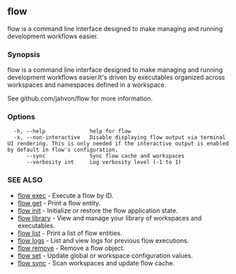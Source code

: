 ## flow

flow is a command line interface designed to make managing and running development workflows easier.

### Synopsis

flow is a command line interface designed to make managing and running development workflows easier.It's driven by executables organized across workspaces and namespaces defined in a workspace.

See github.com/jahvon/flow for more information.

### Options

```
  -h, --help              help for flow
  -x, --non-interactive   Disable displaying flow output via terminal UI rendering. This is only needed if the interactive output is enabled by default in flow's configuration.
      --sync              Sync flow cache and workspaces
      --verbosity int     Log verbosity level (-1 to 1)
```

### SEE ALSO

* [flow exec](flow_exec.md)	 - Execute a flow by ID.
* [flow get](flow_get.md)	 - Print a flow entity.
* [flow init](flow_init.md)	 - Initialize or restore the flow application state.
* [flow library](flow_library.md)	 - View and manage your library of workspaces and executables.
* [flow list](flow_list.md)	 - Print a list of flow entities.
* [flow logs](flow_logs.md)	 - List and view logs for previous flow executions.
* [flow remove](flow_remove.md)	 - Remove a flow object.
* [flow set](flow_set.md)	 - Update global or workspace configuration values.
* [flow sync](flow_sync.md)	 - Scan workspaces and update flow cache.

